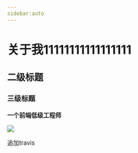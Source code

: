 ```yaml
---
sidebar:auto
---
```


# 关于我11111111111111111
## 二级标题
### 三级标题
**一个前端低级工程师**

![](https://s2.loli.net/2022/01/06/4Qf5tRVwnUG9A18.jpg)

追加travis
